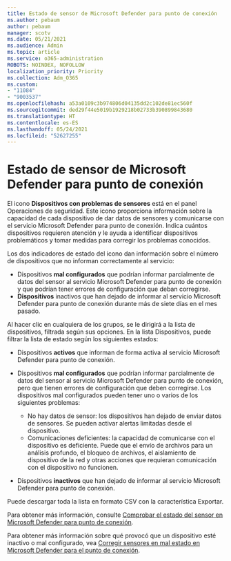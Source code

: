 ```yaml
---
title: Estado de sensor de Microsoft Defender para punto de conexión
ms.author: pebaum
author: pebaum
manager: scotv
ms.date: 05/21/2021
ms.audience: Admin
ms.topic: article
ms.service: o365-administration
ROBOTS: NOINDEX, NOFOLLOW
localization_priority: Priority
ms.collection: Adm_O365
ms.custom:
- "11084"
- "9003537"
ms.openlocfilehash: a53a0109c3b974806d04135dd2c102de81ec560f
ms.sourcegitcommit: ded29f44e5019b1929218b02733b390899843680
ms.translationtype: HT
ms.contentlocale: es-ES
ms.lasthandoff: 05/24/2021
ms.locfileid: "52627255"
---
```

# <a name="defender-endpoint-check-sensor-status"></a>Estado de sensor de Microsoft Defender para punto de conexión

El icono **Dispositivos con problemas de sensores** está en el panel Operaciones de seguridad. Este icono proporciona información sobre la capacidad de cada dispositivo de dar datos de sensores y comunicarse con el servicio Microsoft Defender para punto de conexión. Indica cuántos dispositivos requieren atención y le ayuda a identificar dispositivos problemáticos y tomar medidas para corregir los problemas conocidos.

Los dos indicadores de estado del icono dan información sobre el número de dispositivos que no informan correctamente al servicio:

- Dispositivos **mal configurados** que podrían informar parcialmente de datos del sensor al servicio Microsoft Defender para punto de conexión y que podrían tener errores de configuración que deban corregirse.
- **Dispositivos** inactivos que han dejado de informar al servicio Microsoft Defender para punto de conexión durante más de siete días en el mes pasado.

Al hacer clic en cualquiera de los grupos, se le dirigirá a la lista de dispositivos, filtrada según sus opciones. En la lista Dispositivos, puede filtrar la lista de estado según los siguientes estados:

- Dispositivos **activos** que informan de forma activa al servicio Microsoft Defender para punto de conexión.
- Dispositivos **mal configurados** que podrían informar parcialmente de datos del sensor al servicio Microsoft Defender para punto de conexión, pero que tienen errores de configuración que deben corregirse. Los dispositivos mal configurados pueden tener uno o varios de los siguientes problemas:

    - No hay datos de sensor: los dispositivos han dejado de enviar datos de sensores. Se pueden activar alertas limitadas desde el dispositivo.
    - Comunicaciones deficientes: la capacidad de comunicarse con el dispositivo es deficiente. Puede que el envío de archivos para un análisis profundo, el bloqueo de archivos, el aislamiento de dispositivo de la red y otras acciones que requieran comunicación con el dispositivo no funcionen.
- Dispositivos **inactivos** que han dejado de informar al servicio Microsoft Defender para punto de conexión.

Puede descargar toda la lista en formato CSV con la característica Exportar.

Para obtener más información, consulte [Comprobar el estado del sensor en Microsoft Defender para punto de conexión](/microsoft-365/security/defender-endpoint/check-sensor-status).

Para obtener más información sobre qué provocó que un dispositivo esté inactivo o mal configurado, vea [Corregir sensores en mal estado en Microsoft Defender para el punto de conexión](/microsoft-365/security/defender-endpoint/fix-unhealthy-sensors).
